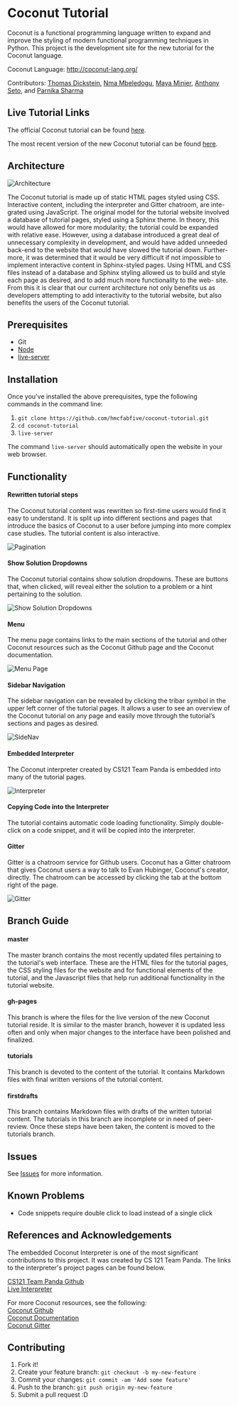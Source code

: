 # Coconut Tutorial

Coconut is a functional programming language written to expand and improve the styling of modern functional programming techniques in Python. This project is the development site for the new tutorial for the Coconut language.

Coconut Language: http://coconut-lang.org/

Contributors: [Thomas Dickstein](https://github.com/tdicksteinpomona), [Nma Mbeledogu](https://github.com/iamthenmam), [Maya Minier](https://github.com/minierm97), [Anthony Seto](https://github.com/ahseto), and [Parnika Sharma](https://github.com/psharma16)

## Live Tutorial Links

The official Coconut tutorial can be found [here](http://coconut.readthedocs.io/en/master/HELP.html).

The most recent version of the new Coconut tutorial can be found [here](https://hmcfabfive.github.io/coconut-tutorial/).

## Architecture

![Architecture](https://www.dl.dropboxusercontent.com/s/mt1x8toe6gwyjzk/Screen%20Shot%202018-04-19%20at%207.21.43%20AM.png?dl=0)

The Coconut tutorial is made up of static HTML pages styled using CSS. Interactive content, including the interpreter and Gitter chatroom, are inte- grated using JavaScript. The original model for the tutorial website involved a database of tutorial pages, styled using a Sphinx theme. In theory, this would have allowed for more modularity; the tutorial could be expanded with relative ease. However, using a database introduced a great deal of unnecessary complexity in development, and would have added unneeded back-end to the website that would have slowed the tutorial down. Further- more, it was determined that it would be very difficult if not impossible to implement interactive content in Sphinx-styled pages. Using HTML and CSS files instead of a database and Sphinx styling allowed us to build and style each page as desired, and to add much more functionality to the web- site. From this it is clear that our current architecture not only benefits us as developers attempting to add interactivity to the tutorial website, but also benefits the users of the Coconut tutorial.

## Prerequisites

* Git
* [Node](https://nodejs.org/en/)  
* [live-server](https://github.com/tapio/live-server)

## Installation

Once you've installed the above prerequisites, type the following commands in the command line:  
1. `git clone https://github.com/hmcfabfive/coconut-tutorial.git`  
2. `cd coconut-tutorial`
3. `live-server`


The command `live-server` should automatically open the website in your web browser.

## Functionality

#### Rewritten tutorial steps

The Coconut tutorial content was rewritten so first-time users would find it easy to understand. It is split up into different sections and pages that introduce the basics of Coconut to a user before jumping into more complex case studies. The tutorial content is also interactive.

![Pagination](https://www.dl.dropboxusercontent.com/s/ovy5t2tkwnmfmau/Pagination.png)

#### Show Solution Dropdowns

The Coconut tutorial contains show solution dropdowns. These are buttons that, when clicked, will reveal either the solution to a problem or a hint pertaining to the solution.

![Show Solution Dropdowns](https://www.dl.dropboxusercontent.com/s/d4px57kspvxa3ow/Dropdowns.png)

#### Menu

The menu page contains links to the main sections of the tutorial and other Coconut resources such as the Coconut Github page and the Coconut documentation.

![Menu Page](https://www.dl.dropboxusercontent.com/s/9eo6vckevcia1e8/Menu.png)

#### Sidebar Navigation

The sidebar navigation can be revealed by clicking the tribar symbol in the upper left corner of the tutorial pages. It  allows a user to see an overview of the Coconut tutorial on any page and easily move through the tutorial’s sections and pages as desired.

![SideNav](https://www.dl.dropboxusercontent.com/s/vqa1w4alwixqekw/SideNav.png)

#### Embedded Interpreter

The Coconut interpreter created by CS121 Team Panda is embedded into many of the tutorial pages.

![Interpreter](https://www.dl.dropboxusercontent.com/s/1jlyzvevuxfobvs/Interpreter.png)

#### Copying Code into the Interpreter

The tutorial contains automatic code loading functionality. Simply double-click on a code snippet, and it will be copied into the interpreter.

#### Gitter
Gitter is a chatroom service for Github users. Coconut has a Gitter chatroom that gives Coconut users a way to talk to Evan Hubinger, Coconut's creator, directly. The chatroom can be accessed by clicking the tab at the bottom right of the page.

![Gitter](https://www.dl.dropboxusercontent.com/s/u8m4ei5s0arp3tn/Gitter.png)

## Branch Guide

#### master

The master branch contains the most recently updated files pertaining to the tutorial's web interface. These are the HTML files for the tutorial pages, the CSS styling files for the website and for functional elements of the tutorial, and the Javascript files that help run additional functionality in the tutorial website.

#### gh-pages

This branch is where the files for the live version of the new Coconut tutorial reside. It is similar to the master branch, however it is updated less often and only when major changes to the interface have been polished and finalized.

#### tutorials

This branch is devoted to the content of the tutorial. It contains Markdown files with final written versions of the tutorial content.

#### firstdrafts

This branch contains Markdown files with drafts of the written tutorial content. The tutorials in this branch are incomplete or in need of peer-review. Once these steps have been taken, the content is moved to the tutorials branch.

## Issues

See [Issues](https://github.com/hmcfabfive/coconut-tutorial/issues) for more information.

## Known Problems

* Code snippets require double click to load instead of a single click

## References and Acknowledgements

The embedded Coconut Interpreter is one of the most significant contributions to this project. It was created by CS 121 Team Panda. The links to the interpreter's project pages can be found below.

[CS121 Team Panda Github](https://github.com/cs121-team-panda)  
[Live Interpreter](https://github.com/cs121-team-panda/coconut-interpreter)

For more Coconut resources, see the following:  
[Coconut Github](https://github.com/evhub/coconut)  
[Coconut Documentation](http://coconut.readthedocs.io/en/master/DOCS.html)  
[Coconut Gitter](https://gitter.im/evhub/coconut)  

## Contributing

1. Fork it!
2. Create your feature branch: `git checkout -b my-new-feature`
3. Commit your changes: `git commit -am 'Add some feature'`
4. Push to the branch: `git push origin my-new-feature`
5. Submit a pull request :D
